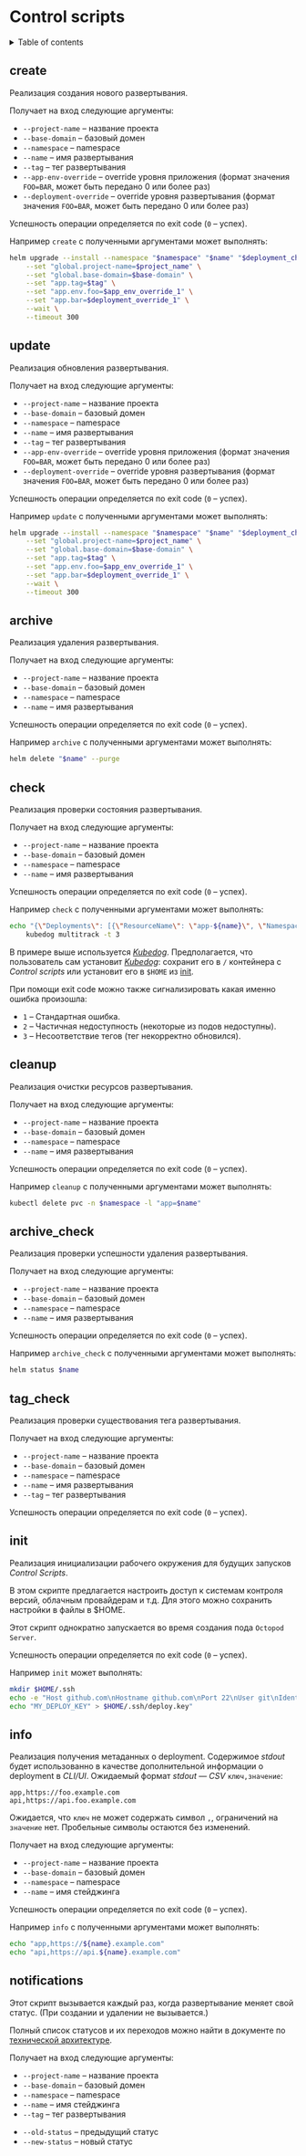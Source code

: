 # Control scripts

<details>
  <summary>Table of contents</summary>

- [create](#create)
- [update](#update)
- [archive](#archive)
- [check](#check)
- [cleanup](#cleanup)
- [archive_check](#archive_check)
- [tag_check](#tag_check)
- [init](#init)
- [info](#info)
- [notifications](#notifications)

</details>

## create

Реализация создания нового развертывания.

Получает на вход следующие аргументы:
* `--project-name` – название проекта
* `--base-domain` – базовый домен
* `--namespace` – namespace
* `--name` – имя развертывания
* `--tag` – тег развертывания
* `--app-env-override` – override уровня приложения (формат значения `FOO=BAR`, может быть передано 0 или более раз)
* `--deployment-override` – override уровня развертывания (формат значения `FOO=BAR`, может быть передано 0 или более раз)

Успешность операции определяется по exit code (`0` – успех).

Например `create` с полученными аргументами может выполнять:

```bash
helm upgrade --install --namespace "$namespace" "$name" "$deployment_chart" \
    --set "global.project-name=$project_name" \
    --set "global.base-domain=$base-domain" \
    --set "app.tag=$tag" \
    --set "app.env.foo=$app_env_override_1" \
    --set "app.bar=$deployment_override_1" \
    --wait \
    --timeout 300
```

## update

Реализация обновления развертывания.

Получает на вход следующие аргументы:
* `--project-name` – название проекта
* `--base-domain` – базовый домен
* `--namespace` – namespace
* `--name` – имя развертывания
* `--tag` – тег развертывания
* `--app-env-override` – override уровня приложения (формат значения `FOO=BAR`, может быть передано 0 или более раз)
* `--deployment-override` – override уровня развертывания (формат значения `FOO=BAR`, может быть передано 0 или более раз)

Успешность операции определяется по exit code (`0` – успех).

Например `update` с полученными аргументами может выполнять:

```bash
helm upgrade --install --namespace "$namespace" "$name" "$deployment_chart" \
    --set "global.project-name=$project_name" \
    --set "global.base-domain=$base-domain" \
    --set "app.tag=$tag" \
    --set "app.env.foo=$app_env_override_1" \
    --set "app.bar=$deployment_override_1" \
    --wait \
    --timeout 300
```

## archive

Реализация удаления развертывания.

Получает на вход следующие аргументы:
* `--project-name` – название проекта
* `--base-domain` – базовый домен
* `--namespace` – namespace
* `--name` – имя развертывания

Успешность операции определяется по exit code (`0` – успех).

Например `archive` с полученными аргументами может выполнять:

```bash
helm delete "$name" --purge
```

## check

Реализация проверки состояния развертывания.

Получает на вход следующие аргументы:
* `--project-name` – название проекта
* `--base-domain` – базовый домен
* `--namespace` – namespace
* `--name` – имя развертывания

Успешность операции определяется по exit code (`0` – успех).

Например `check` с полученными аргументами может выполнять:

```bash
echo "{\"Deployments\": [{\"ResourceName\": \"app-${name}\", \"Namespace\": \"${namespace}\"}], \"StatefulSets\": [{\"ResourceName\": \"db-${name}\", \"Namespace\": \"${namespace}\"}]}" | \
    kubedog multitrack -t 3
```

В примере выше используется [_Kubedog_][kubedog].
Предполагается, что пользователь сам установит [_Kubedog_][kubedog]: сохранит его в `/` контейнера с _Control scripts_ или установит его в `$HOME` из [init](#init).

При помощи exit code можно также сигнализировать какая именно ошибка произошла:
- `1` – Стандартная ошибка.
- `2` – Частичная недоступность (некоторые из подов недоступны).
- `3` – Несоответствие тегов (тег некорректно обновился).

## cleanup

Реализация очистки ресурсов развертывания.

Получает на вход следующие аргументы:
* `--project-name` – название проекта
* `--base-domain` – базовый домен
* `--namespace` – namespace
* `--name` – имя развертывания

Успешность операции определяется по exit code (`0` – успех).

Например `cleanup` с полученными аргументами может выполнять:

```bash
kubectl delete pvc -n $namespace -l "app=$name"
```

## archive_check

Реализация проверки успешности удаления развертывания.

Получает на вход следующие аргументы:
* `--project-name` – название проекта
* `--base-domain` – базовый домен
* `--namespace` – namespace
* `--name` – имя развертывания

Успешность операции определяется по exit code (`0` – успех).

Например `archive_check` с полученными аргументами может выполнять:

```bash
helm status $name
```

## tag_check

Реализация проверки существования тега развертывания.

Получает на вход следующие аргументы:
* `--project-name` – название проекта
* `--base-domain` – базовый домен
* `--namespace` – namespace
* `--name` – имя развертывания
* `--tag` – тег развертывания

Успешность операции определяется по exit code (`0` – успех).

## init

Реализация инициализации рабочего окружения для будущих запусков *Control Scripts*.

В этом скрипте предлагается настроить доступ к системам контроля версий, облачным провайдерам и т.д.
Для этого можно сохранить настройки в файлы в $HOME.

Этот скрипт однократно запускается во время создания пода `Octopod Server`.

Успешность операции определяется по exit code (`0` – успех).

Например `init` может выполнять:

```bash
mkdir $HOME/.ssh
echo -e "Host github.com\nHostname github.com\nPort 22\nUser git\nIdentityFile $HOME/.ssh/deploy.key" > $HOME/.ssh/config
echo "MY_DEPLOY_KEY" > $HOME/.ssh/deploy.key"
```

## info

Реализация получения метаданных о deployment. Содержимое _stdout_ будет использованно в качестве дополнительной информации о deployment в _CLI/UI_.
Ожидаемый формат _stdout_ ― _CSV_ `ключ,значение`:

```
app,https://foo.example.com
api,https://api.foo.example.com
```

Ожидается, что `ключ` не может содержать символ `,`, ограничений на `значение` нет. Пробельные символы остаются без изменений.

Получает на вход следующие аргументы:
* `--project-name` – название проекта
* `--base-domain` – базовый домен
* `--namespace` – namespace
* `--name` – имя стейджинга

Успешность операции определяется по exit code (`0` – успех).

Например `info` с полученными аргументами может выполнять:

```bash
echo "app,https://${name}.example.com"
echo "api,https://api.${name}.example.com"
```

[kubedog]: https://github.com/werf/kubedog

## notifications

Этот скрипт вызывается каждый раз, когда развертывание меняет свой статус. (При создании и удалении не вызывается.)

Полный список статусов и их переходов можно найти в документе по [технической архитектуре](Technical_architecture.md#deployment-state-transitions).

Получает на вход следующие аргументы:
* `--project-name` – название проекта
* `--base-domain` – базовый домен
* `--namespace` – namespace
* `--name` – имя стейджинга
* `--tag` – тег развертывания
- `--old-status` – предыдущий статус
- `--new-status` – новый статус
